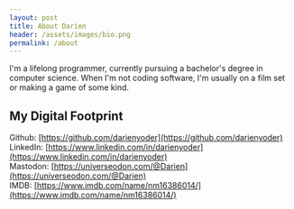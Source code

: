 ```yaml
---
layout: post
title: About Darien
header: /assets/images/bio.png
permalink: /about
---
```


I'm a lifelong programmer, currently pursuing a bachelor's degree in computer science. When I'm not coding software, I'm usually on a film set or making a game of some kind.

## My Digital Footprint

Github: [https://github.com/darienyoder](https://github.com/darienyoder)  
LinkedIn: [https://www.linkedin.com/in/darienyoder](https://www.linkedin.com/in/darienyoder)  
Mastodon: [https://universeodon.com/@Darien](https://universeodon.com/@Darien)  
IMDB: [https://www.imdb.com/name/nm16386014/](https://www.imdb.com/name/nm16386014/)  
